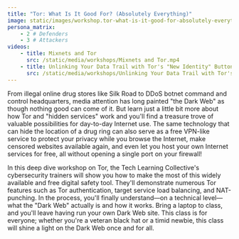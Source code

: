 ```yaml
---
title: "Tor: What Is It Good For? (Absolutely Everything)"
image: static/images/workshop.tor-what-is-it-good-for-absolutely-everything.pink.png
persona_matrix:
    - 2 # Defenders
    - 3 # Attackers
videos:
    - title: Mixnets and Tor
      src: /static/media/workshops/Mixnets and Tor.mp4
    - title: Unlinking Your Data Trail with Tor's "New Identity" Button
      src: /static/media/workshops/Unlinking Your Data Trail with Tor's "New Identity" Button.mp4
---
```


From illegal online drug stores like Silk Road to DDoS botnet command and control headquarters, media attention has long painted "the Dark Web" as though nothing good can come of it. But learn just a little bit more about how Tor and "hidden services" work and you'll find a treasure trove of valuable possibilities for day-to-day Internet use. The same technology that can hide the location of a drug ring can also serve as a free VPN-like service to protect your privacy while you browse the Internet, make censored websites available again, and even let you host your own Internet services for free, all without opening a single port on your firewall!

In this deep dive workshop on Tor, the Tech Learning Collective's cybersecurity trainers will show you how to make the most of this widely available and free digital safety tool. They'll demonstrate numerous Tor features such as Tor authentication, target service load balancing, and NAT-punching. In the process, you'll finally understand—on a technical level—what the "Dark Web" actually is and how it works. Bring a laptop to class, and you'll leave having run your own Dark Web site. This class is for everyone; whether you're a veteran black hat or a timid newbie, this class will shine a light on the Dark Web once and for all.

